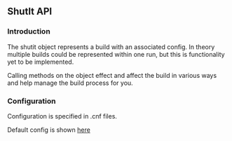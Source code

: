 ## ShutIt API

### Introduction

The shutit object represents a build with an associated config. In theory multiple builds could be represented within one run, but this is functionality yet to be implemented. 

Calling methods on the object effect and affect the build in various ways and help manage the build process for you.

### Configuration

Configuration is specified in .cnf files.

Default config is shown [here](https://github.com/ianmiell/shutit/blob/master/shutit_util.py#L55)


